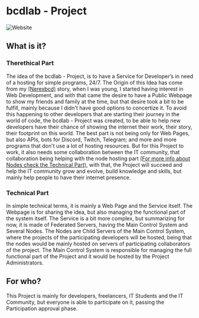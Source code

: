 # bcdlab - Project

![Website](https://img.shields.io/website?url=https%3A%2F%2Fbcdlab.xyz)


## What is it?
<a id=TheoreticalPart></a>
### Therethical Part
The idea of the bcdlab - Project, is to have a Service for Developer’s in need of a hosting for simple programs, 24/7. The Origin of this Idea has come from my [(Nerexbcd)](https://github.com/nerexbcd) story, when I was young, I started having interest in Web Development, and with that came the desire to have a Public Webpage to show my friends and family at the time, but that desire took a bit to be fulfill, mainly because I didn't have good options to concertize it. To avoid this happening to other developers that are starting their journey in the world of code, the bcdlab - Project was created, to be able to help new developers have their chance of showing the internet their work, their story, their footprint on this world. The best part is not being only for Web Pages, but also APIs, bots for Discord, Twitch, Telegram; and more and more programs that don't use a lot of hosting resources. But for this Project to work, it also needs some collaboration between the IT community, that collaboration being helping with the node hosting part [(For more info about Nodes check the Technical Part)](#TechnicalPart), with that, the Project will succeed and help the IT community grow and evolve, build knowledge and skills, but mainly help people to have their internet presence.

<a id=TechnicalPart></a>
### Technical Part
In simple technical terms, it is mainly a Web Page and the Service itself. The Webpage is for sharing the idea, but also managing the functional part of the system itself. The Service is a bit more complex, but summarizing for now, it is made of Federated Servers, having the Main Control System and Several Nodes. The Nodes are Child Servers of the Main Control System, where the projects of the participating developers will be hosted, being that the nodes would be mainly hosted on servers of participating collaborators of the project. The Main Control System is responsible for managing the full functional part of the Project and it would be hosted by the Project Administrators.

## For who?
This Project is mainly for developers, freelancers, IT Students and the IT Community, but everyone is able to participate on it, passing the Participation approval phase.

<!--
## Tools and Assets Used

## Prototypes
-->



<!--

**Here are some ideas to get you started:**

🙋‍♀️ A short introduction - what is your organization all about?
🌈 Contribution guidelines - how can the community get involved?
👩‍💻 Useful resources - where can the community find your docs? Is there anything else the community should know?
🍿 Fun facts - what does your team eat for breakfast?
🧙 Remember, you can do mighty things with the power of [Markdown](https://docs.github.com/github/writing-on-github/getting-started-with-writing-and-formatting-on-github/basic-writing-and-formatting-syntax)
-->
